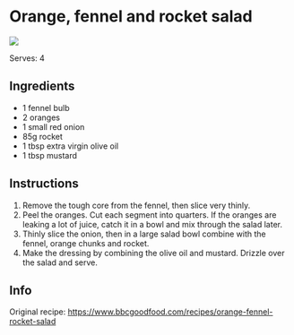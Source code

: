 # Orange, fennel and rocket salad
![](https://images.immediate.co.uk/production/volatile/sites/30/2020/08/orange-fennel-rocket-salad-d8e1d41.jpg?quality=90&webp=true&resize=300,272)

Serves: 4

## Ingredients
- 1 fennel bulb
- 2 oranges
- 1 small red onion
- 85g rocket
- 1 tbsp extra virgin olive oil
- 1 tbsp mustard

## Instructions
1. Remove the tough core from the fennel, then slice very thinly.
2. Peel the oranges. Cut each segment into quarters.
   If the oranges are leaking a lot of juice, catch it in a bowl and mix through the salad later.
3. Thinly slice the onion, then in a large salad bowl combine with the fennel, orange chunks and rocket.
4. Make the dressing by combining the olive oil and mustard. Drizzle over the salad and serve.

## Info 
Original recipe: https://www.bbcgoodfood.com/recipes/orange-fennel-rocket-salad